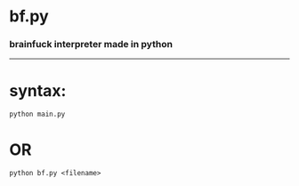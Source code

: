 <h1>bf.py</h1>
<h3>brainfuck interpreter made in python</h3>

---


# syntax: 


`python main.py`

# OR

`python bf.py <filename>`
